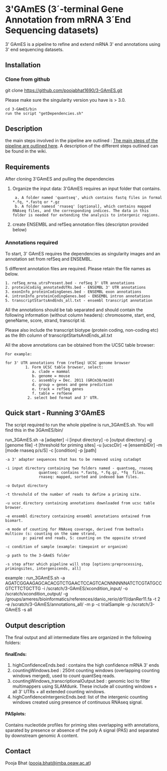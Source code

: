 # 3'GAmES (3´-terminal Gene Annotation from mRNA 3´End Sequencing datasets)
3' GAmES is a pipeline to refine and extend mRNA 3' end annotations using 3' end sequencing datasets. 

## Installation 

### Clone from github

git clone https://github.com/poojabhat1690/3-GAmES.git

Please make sure the singularity version you have is > 3.0. 

	cd 3-GAmES/bin
	run the script "getDependencies.sh"

## Description
the main steps involved in the pipeline are outlined :
[The main steps of the pipeline are outlined here](primingSites/flowchart.pdf).
A description of the different steps outlined can be found in the wiki.



## Requirements
After cloning 3'GAmES and pulling the dependencies
1. Organize the input data: 3'GAmES requires an input folder that contains. 

		a. A folder named 'quantseq', which contains fastq files in formal *.fq, *.fastq or *.gz
		b. A folder namesd 'rnaseq' [optional], which contains mapped RNAseq files, and the corresponding indices. The data in this folder is needed for extending the analysis to intergenic regions. 
	 
2. create ENSEMBL and refSeq annotation files (descripton provided below)

### Annotations required
To start, 3' GAmES requires  the dependencies  as singularity images and an annotation set from refSeq and ENSEMBL. 

5 different annotation files are required. Please retain the file names as below.

	1. refSeq_mrna_utrsPresent.bed - refSeq 3' UTR annotations  
	2. proteinCoding_annotatedUTRs.bed - ENSEMBL 3' UTR annotations 
	3. exonInfo_proteinCodingGenes.bed - ENSEMBL exon annotations 
	4. intronInfo_proteinCodingGenes.bed - ENSEMBL intron annotations 
	5. transcriptStartsAndEnds_all.txt - ensembl transcript annotation  	

All the annotations should be tab separated and should contain the following information (without column headers): chromosome, start, end, geneName, score, strand, transcript id.

Please also include the transcript biotype (protein coding, non-coding etc) as the 8th column of  transcriptStartsAndEnds_all.txt


All the above annotations can be obtained from the UCSC table browser:

	For example:
		
	for 3' UTR annotations from (refSeq) UCSC genome browser                                                                                                                                    
             1. Form UCSC table browser, select:
                a. clade = mammal 
                b. genome = mouse
                c. assembly = Dec. 2011 (GRCm38/mm10)
                d. group = genes and gene prediction
                e. track = refSeq genes
                f. table = refGene
              2. select bed format and 3' UTR. 

## Quick start -  Running 3'GAmES

The script required to run the whole pipeline is run_3GAmES.sh. You will find this in the 3GAmES/bin/

run_3GAmES.sh -a [adapter] -i [input directory] -o [output directory] -g [genome file] -t [threshold for priming sites]
-u [ucscDir] -e [ensemblDir] -m [mode rnaseq p/s/S] -c [condition] -p [path]
 
 
 	-a 3' adapter sequences that has to be removed using cutadapt
 
 	-i input directory containing two folders named - quantseq, rnaseq
                   quantseq: contains *.fastq, *.fq.gz, *fq  files. 
                   rnaseq: mapped, sorted and indexed bam files. 
 
 	-o Output directory
 
 	-t threshold of the number of reads to define a priming site.
 
 	-u ucsc directory containing annotations downloaded from ucsc table browser. 
 
 	-e ensembl directory containing ensembl annotations ontained from biomart. 
 
 	-m mode of counting for RNAseq coverage, derived from bedtools multicov (s: counting on the same strand, 
            p: paired end reads, S: counting on the opposite strand
 
 	-c condition of sample (example: timepoint or organism)
	
	-p path to the 3-GAmES folder

	-s step after which pipeline will stop [options:preprocessing, primingsites, intergenicends, all]

example : run_3GAmES.sh -a AGATCGGAAGAGCACACGTCTGAACTCCAGTCACNNNNNNATCTCGTATGCCGTCTTCTGCTTG -i /scratch/3-GAmES/xcondition_input/ -o /scratch/xcondition_output/ -g /groups/ameres/bioinformatics/references/danio_rerio/dr11/danRer11.fa -t 2  -e /scratch/3-GAmES/annotations_all/ -m p -c trialSample -p /scratch/3-GAmES -s all

## Output description
The final output and all intermediate files are organized in the following folders:

#### finalEnds:
 1. highConfidenceEnds.bed :  contains the high confidence mRNA 3' ends 
 2. countingWindows.bed :  250nt counting windows (overlapping counting windows merged), used to count quantSeq reads.
 3. countingWindows_transcriptionalOutput.bed : genomic loci to filter multimappers using SLAMdunk. These include all counting windows + all 3' UTRs + all extended counting windows. 
 4. highConfidenceIntergenicEnds.bed: list of the intergenic counting windows created using presence of continuous RNAseq signal.

#### PASplots:
Contains nucleotide profiles for priming sites overlapping with annotations, sparated by presence or absence of the poly A signal (PAS) and separated by downstream genomic A content. 



## Contact
Pooja Bhat (pooja.bhat@imba.oeaw.ac.at)        


